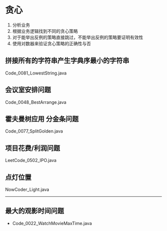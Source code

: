 # 贪心

1. 分析业务
2. 根据业务逻辑找到不同的贪心策略
3. 对于能举出反例的策略直接跳过，不能举出反例的策略要证明有效性
4. 使用对数器来验证贪心策略的正确性与否

## 拼接所有的字符串产生字典序最小的字符串

Code_0081_LowestString.java

## 会议室安排问题

Code_0048_BestArrange.java

## 霍夫曼树应用 分金条问题

Code_0077_SplitGolden.java

## 项目花费/利润问题

LeetCode_0502_IPO.java

## 点灯位置

NowCoder_Light.java

---

## 最大的观影时间问题

- Code_0022_WatchMovieMaxTime.java
